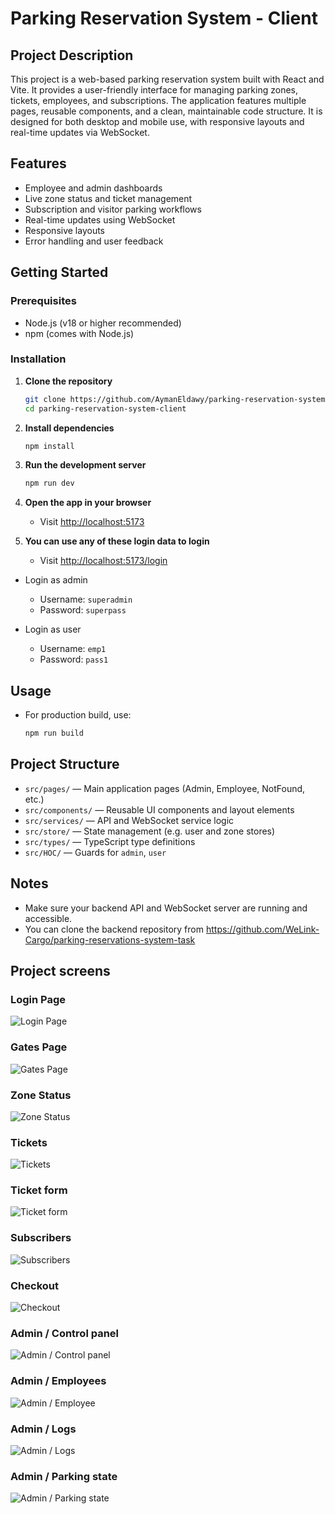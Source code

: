 # Parking Reservation System - Client

## Project Description

This project is a web-based parking reservation system built with React and Vite. It provides a user-friendly interface for managing parking zones, tickets, employees, and subscriptions. The application features multiple pages, reusable components, and a clean, maintainable code structure. It is designed for both desktop and mobile use, with responsive layouts and real-time updates via WebSocket.

## Features

- Employee and admin dashboards
- Live zone status and ticket management
- Subscription and visitor parking workflows
- Real-time updates using WebSocket
- Responsive layouts
- Error handling and user feedback

## Getting Started

### Prerequisites

- Node.js (v18 or higher recommended)
- npm (comes with Node.js)

### Installation

1. **Clone the repository**
   ```bash
   git clone https://github.com/AymanEldawy/parking-reservation-system-client.git
   cd parking-reservation-system-client
   ```

2. **Install dependencies**
   ```bash
   npm install
   ```

3. **Run the development server**
   ```bash
   npm run dev
   ```

4. **Open the app in your browser**
   - Visit [http://localhost:5173](http://localhost:5173)


5. **You can use any of these login data to login**
   - Visit [http://localhost:5173/login](http://localhost:5173/login)

- Login as admin
   -  Username: `superadmin`
   -  Password: `superpass`

- Login as user
   -  Username: `emp1`
   -  Password: `pass1`

## Usage
- For production build, use:
  ```bash
  npm run build
  ```

##  Project Structure

- `src/pages/` — Main application pages (Admin, Employee, NotFound, etc.)
- `src/components/` — Reusable UI components and layout elements
- `src/services/` — API and WebSocket service logic
- `src/store/` — State management (e.g. user and zone stores)
- `src/types/` — TypeScript type definitions
- `src/HOC/` — Guards for `admin`, `user`

## Notes

- Make sure your backend API and WebSocket server are running and accessible.
- You can clone the backend repository from https://github.com/WeLink-Cargo/parking-reservations-system-task

## Project screens

### Login Page
![Login Page](/src/assets/screens/login.png)
### Gates Page
![Gates Page](/src/assets/screens/gates.png)
### Zone Status
![Zone Status](/src/assets/screens/zones.png)
### Tickets
![Tickets](/src/assets/screens/ticket.png)
### Ticket form
![Ticket form](/src/assets/screens/ticket%20form.png)
### Subscribers
![Subscribers](/src/assets/screens/subscription.png)
### Checkout
![Checkout](/src/assets/screens/checkout.png)
### Admin / Control panel
![Admin / Control panel](/src/assets/screens/control%20panel.png)
### Admin / Employees
![Admin / Employee](/src/assets/screens/users.png)
### Admin / Logs 
![Admin / Logs ](/src/assets/screens/logs.png)
### Admin / Parking state
![Admin / Parking state](/src/assets/screens/parking%20state.png)
